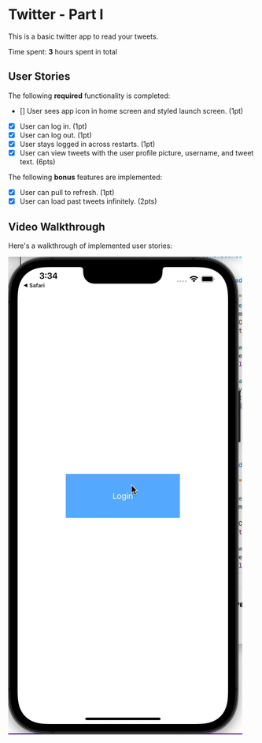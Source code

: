 # Twitter - Part I

This is a basic twitter app to read your tweets.

Time spent: **3** hours spent in total

## User Stories

The following **required** functionality is completed:

- [] User sees app icon in home screen and styled launch screen. (1pt)
- [X] User can log in. (1pt)
- [X] User can log out. (1pt)
- [X] User stays logged in across restarts. (1pt)
- [X] User can view tweets with the user profile picture, username, and tweet text. (6pts)

The following **bonus** features are implemented:

- [X] User can pull to refresh. (1pt)
- [X] User can load past tweets infinitely. (2pts)

## Video Walkthrough

Here's a walkthrough of implemented user stories:

<img src='part1.gif' title='Video Walkthrough' width='' alt='Video Walkthrough' />
